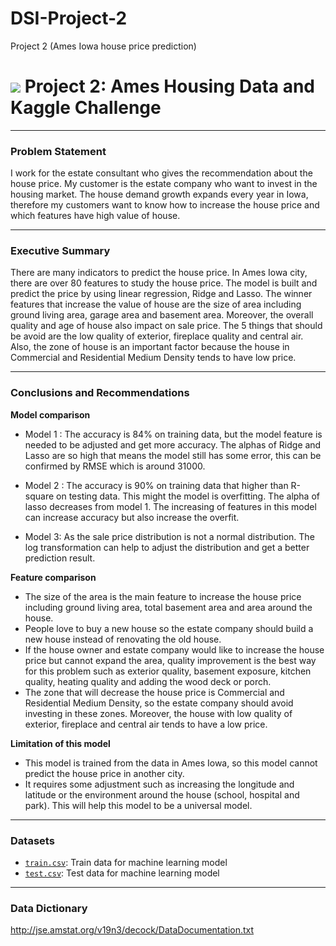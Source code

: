 # DSI-Project-2
Project 2 (Ames Iowa house price prediction)

# ![](https://ga-dash.s3.amazonaws.com/production/assets/logo-9f88ae6c9c3871690e33280fcf557f33.png) Project 2: Ames Housing Data and Kaggle Challenge

---
### Problem Statement

I work for the estate consultant who gives the recommendation about the house price. My customer is the estate company who want to invest in the housing market. The house demand growth expands every year in Iowa, therefore my customers want to know how to increase the house price and which features have high value of house.

---
### Executive Summary

There are many indicators to predict the house price. In Ames Iowa city, there are over 80 features to study the house price. The model is built and predict the price by using linear regression, Ridge and Lasso. The winner features that increase the value of house are the size of area including ground living area, garage area and basement area. Moreover, the overall quality and age of house also impact on sale price. The 5 things that should be avoid are the low quality of exterior, fireplace quality and central air. Also, the zone of house is an important factor because the house in Commercial and Residential Medium Density tends to have low price.

---
### Conclusions and Recommendations

**Model comparison**

- Model 1 : The accuracy is 84% on training data, but the model feature is needed to be adjusted and get more accuracy. The alphas of Ridge and Lasso are so high that means the model still has some error, this can be confirmed by RMSE which is around 31000.

- Model 2 : The accuracy is 90% on training data that higher than R-square on testing data. This might the model is overfitting. The alpha of lasso decreases from model 1. The increasing of features in this model can increase accuracy but also increase the overfit.

- Model 3: As the sale price distribution is not a normal distribution. The log transformation can help to adjust the distribution and get a better prediction result.

**Feature comparison**

- The size of the area is the main feature to increase the house price including ground living area, total basement area and area around the house.
- People love to buy a new house so the estate company should build a new house instead of renovating the old house.
- If the house owner and estate company would like to increase the house price but cannot expand the area, quality improvement is the best way for this problem such as exterior quality, basement exposure, kitchen quality, heating quality and adding the wood deck or porch.
- The zone that will decrease the house price is Commercial and Residential Medium Density, so the estate company should avoid investing in these zones. Moreover, the house with low quality of exterior, fireplace and central air tends to have a low price.

**Limitation of this model**

- This model is trained from the data in Ames Iowa, so this model cannot predict the house price in another city. 
- It requires some adjustment such as increasing the longitude and latitude or the environment around the house (school, hospital and park). This will help this model to be a universal model.

---
### Datasets

* [`train.csv`](./datasets/train.csv): Train data for machine learning model 
* [`test.csv`](./datasets/test.csv): Test data for machine learning model

---
### Data Dictionary

http://jse.amstat.org/v19n3/decock/DataDocumentation.txt


